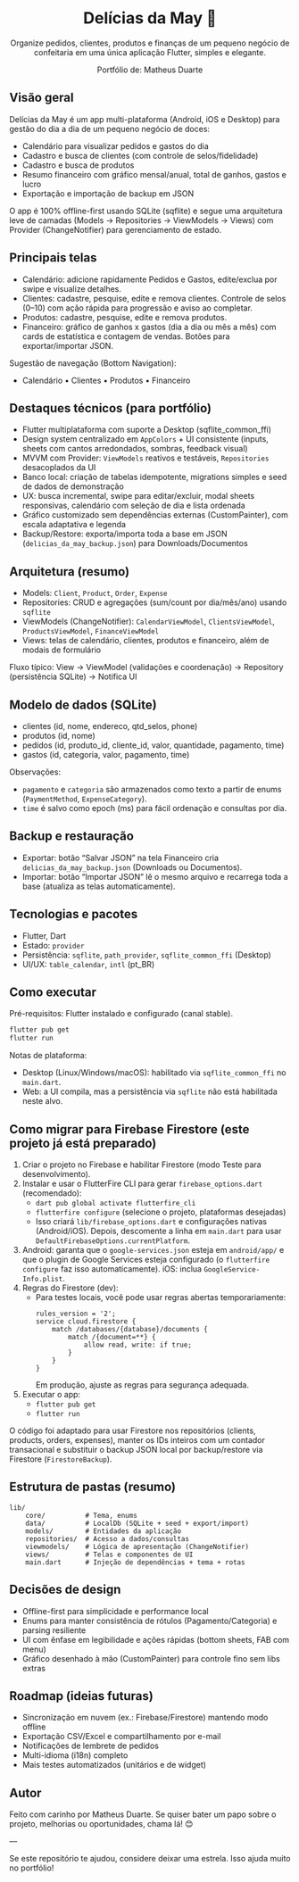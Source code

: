 <div align="center">

# Delícias da May 🍰

Organize pedidos, clientes, produtos e finanças de um pequeno negócio de confeitaria em uma única aplicação Flutter, simples e elegante.

Portfólio de: Matheus Duarte

</div>

## Visão geral

Delícias da May é um app multi-plataforma (Android, iOS e Desktop) para gestão do dia a dia de um pequeno negócio de doces:

- Calendário para visualizar pedidos e gastos do dia
- Cadastro e busca de clientes (com controle de selos/fidelidade)
- Cadastro e busca de produtos
- Resumo financeiro com gráfico mensal/anual, total de ganhos, gastos e lucro
- Exportação e importação de backup em JSON

O app é 100% offline-first usando SQLite (sqflite) e segue uma arquitetura leve de camadas (Models → Repositories → ViewModels → Views) com Provider (ChangeNotifier) para gerenciamento de estado.

## Principais telas

- Calendário: adicione rapidamente Pedidos e Gastos, edite/exclua por swipe e visualize detalhes.
- Clientes: cadastre, pesquise, edite e remova clientes. Controle de selos (0–10) com ação rápida para progressão e aviso ao completar.
- Produtos: cadastre, pesquise, edite e remova produtos.
- Financeiro: gráfico de ganhos x gastos (dia a dia ou mês a mês) com cards de estatística e contagem de vendas. Botões para exportar/importar JSON.

Sugestão de navegação (Bottom Navigation):

- Calendário • Clientes • Produtos • Financeiro

## Destaques técnicos (para portfólio)

- Flutter multiplataforma com suporte a Desktop (sqflite_common_ffi)
- Design system centralizado em `AppColors` + UI consistente (inputs, sheets com cantos arredondados, sombras, feedback visual)
- MVVM com Provider: `ViewModels` reativos e testáveis, `Repositories` desacoplados da UI
- Banco local: criação de tabelas idempotente, migrations simples e seed de dados de demonstração
- UX: busca incremental, swipe para editar/excluir, modal sheets responsivas, calendário com seleção de dia e lista ordenada
- Gráfico customizado sem dependências externas (CustomPainter), com escala adaptativa e legenda
- Backup/Restore: exporta/importa toda a base em JSON (`delicias_da_may_backup.json`) para Downloads/Documentos

## Arquitetura (resumo)

- Models: `Client`, `Product`, `Order`, `Expense`
- Repositories: CRUD e agregações (sum/count por dia/mês/ano) usando `sqflite`
- ViewModels (ChangeNotifier): `CalendarViewModel`, `ClientsViewModel`, `ProductsViewModel`, `FinanceViewModel`
- Views: telas de calendário, clientes, produtos e financeiro, além de modais de formulário

Fluxo típico: View → ViewModel (validações e coordenação) → Repository (persistência SQLite) → Notifica UI

## Modelo de dados (SQLite)

- clientes (id, nome, endereco, qtd_selos, phone)
- produtos (id, nome)
- pedidos (id, produto_id, cliente_id, valor, quantidade, pagamento, time)
- gastos (id, categoria, valor, pagamento, time)

Observações:
- `pagamento` e `categoria` são armazenados como texto a partir de enums (`PaymentMethod`, `ExpenseCategory`).
- `time` é salvo como epoch (ms) para fácil ordenação e consultas por dia.

## Backup e restauração

- Exportar: botão “Salvar JSON” na tela Financeiro cria `delicias_da_may_backup.json` (Downloads ou Documentos).
- Importar: botão “Importar JSON” lê o mesmo arquivo e recarrega toda a base (atualiza as telas automaticamente).

## Tecnologias e pacotes

- Flutter, Dart
- Estado: `provider`
- Persistência: `sqflite`, `path_provider`, `sqflite_common_ffi` (Desktop)
- UI/UX: `table_calendar`, `intl` (pt_BR)

## Como executar

Pré-requisitos: Flutter instalado e configurado (canal stable).

```bash
flutter pub get
flutter run
```

Notas de plataforma:
- Desktop (Linux/Windows/macOS): habilitado via `sqflite_common_ffi` no `main.dart`.
- Web: a UI compila, mas a persistência via `sqflite` não está habilitada neste alvo.

## Como migrar para Firebase Firestore (este projeto já está preparado)

1) Criar o projeto no Firebase e habilitar Firestore (modo Teste para desenvolvimento).
2) Instalar e usar o FlutterFire CLI para gerar `firebase_options.dart` (recomendado):
	 - `dart pub global activate flutterfire_cli`
	 - `flutterfire configure` (selecione o projeto, plataformas desejadas)
	 - Isso criará `lib/firebase_options.dart` e configurações nativas (Android/iOS). Depois, descomente a linha em `main.dart` para usar `DefaultFirebaseOptions.currentPlatform`.
3) Android: garanta que o `google-services.json` esteja em `android/app/` e que o plugin de Google Services esteja configurado (o `flutterfire configure` faz isso automaticamente). iOS: inclua `GoogleService-Info.plist`.
4) Regras do Firestore (dev):
	 - Para testes locais, você pode usar regras abertas temporariamente:
		 ```
		 rules_version = '2';
		 service cloud.firestore {
			 match /databases/{database}/documents {
				 match /{document=**} {
					 allow read, write: if true;
				 }
			 }
		 }
		 ```
		 Em produção, ajuste as regras para segurança adequada.
5) Executar o app:
	 - `flutter pub get`
	 - `flutter run`

O código foi adaptado para usar Firestore nos repositórios (clients, products, orders, expenses), manter os IDs inteiros com um contador transacional e substituir o backup JSON local por backup/restore via Firestore (`FirestoreBackup`).

## Estrutura de pastas (resumo)

```
lib/
	core/          # Tema, enums
	data/          # LocalDb (SQLite + seed + export/import)
	models/        # Entidades da aplicação
	repositories/  # Acesso a dados/consultas
	viewmodels/    # Lógica de apresentação (ChangeNotifier)
	views/         # Telas e componentes de UI
	main.dart      # Injeção de dependências + tema + rotas
```

## Decisões de design

- Offline-first para simplicidade e performance local
- Enums para manter consistência de rótulos (Pagamento/Categoria) e parsing resiliente
- UI com ênfase em legibilidade e ações rápidas (bottom sheets, FAB com menu)
- Gráfico desenhado à mão (CustomPainter) para controle fino sem libs extras

## Roadmap (ideias futuras)

- Sincronização em nuvem (ex.: Firebase/Firestore) mantendo modo offline
- Exportação CSV/Excel e compartilhamento por e-mail
- Notificações de lembrete de pedidos
- Multi-idioma (i18n) completo
- Mais testes automatizados (unitários e de widget)

## Autor

Feito com carinho por Matheus Duarte. Se quiser bater um papo sobre o projeto, melhorias ou oportunidades, chama lá! 😊

—

Se este repositório te ajudou, considere deixar uma estrela. Isso ajuda muito no portfólio!
